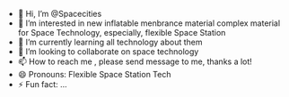 - 👋 Hi, I’m @Spacecities
- 👀 I’m interested in new inflatable menbrance material  complex material for Space Technology, especially,  flexible Space Station
- 🌱 I’m currently learning all technology about them
- 💞️ I’m looking to collaborate on space technology
- 📫 How to reach me , please send  message to me, thanks a lot!
- 😄 Pronouns:   Flexible Space Station Tech
- ⚡ Fun fact: ...

<!---
Spacecities/Spacecities is a ✨ special ✨ repository because its `README.md` (this file) appears on your GitHub profile.
You can click the Preview link to take a look at your changes.
--->
